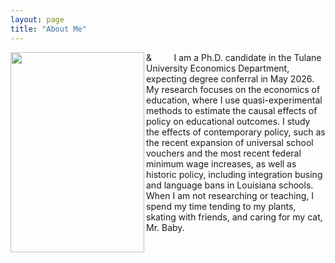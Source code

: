 ```yaml
---
layout: page
title: "About Me"
---
```


<img width="214" height="320" align="left" alt="" src="https://github.com/user-attachments/assets/2807f22c-da19-40e1-973d-6cc66523914a" /> & &nbsp; &nbsp; &nbsp; &nbsp; I am a Ph.D. candidate in the Tulane University Economics Department,
expecting degree conferral in May 2026. My research focuses on the economics
of education, where I use quasi-experimental methods to estimate the 
causal effects of policy on educational outcomes. I study the effects of
contemporary policy, such as the recent expansion of universal school vouchers 
and the most recent federal minimum wage increases, as well as historic policy,
including integration busing and language bans in Louisiana schools. When 
I am not researching or teaching, I spend my time tending to my plants, skating 
with friends, and caring for my cat, Mr. Baby.

